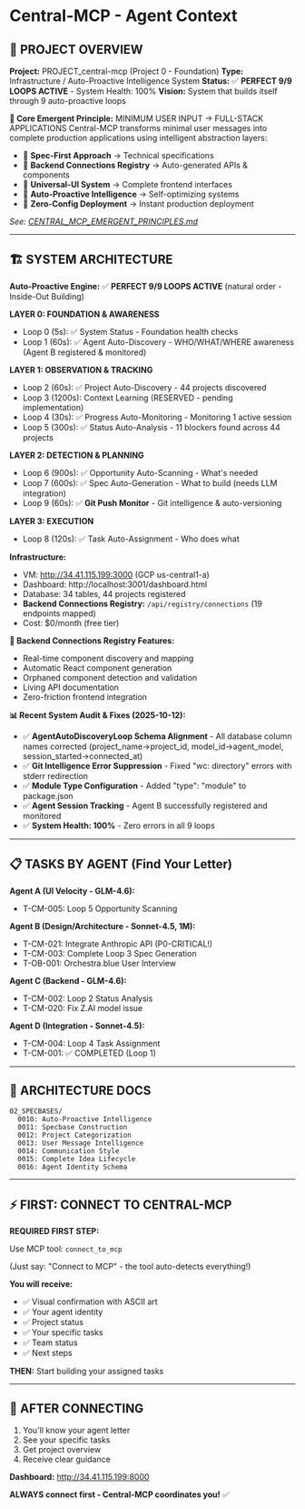 # Central-MCP - Agent Context

## 🎯 PROJECT OVERVIEW

**Project:** PROJECT_central-mcp (Project 0 - Foundation)
**Type:** Infrastructure / Auto-Proactive Intelligence System
**Status:** ✅ **PERFECT 9/9 LOOPS ACTIVE** - System Health: 100%
**Vision:** System that builds itself through 9 auto-proactive loops

**🧠 Core Emergent Principle:** MINIMUM USER INPUT → FULL-STACK APPLICATIONS
Central-MCP transforms minimal user messages into complete production applications using intelligent abstraction layers:
- 🎯 **Spec-First Approach** → Technical specifications
- 🔧 **Backend Connections Registry** → Auto-generated APIs & components
- 🎨 **Universal-UI System** → Complete frontend interfaces
- 🤖 **Auto-Proactive Intelligence** → Self-optimizing systems
- 🚀 **Zero-Config Deployment** → Instant production deployment

*See: [CENTRAL_MCP_EMERGENT_PRINCIPLES.md](./CENTRAL_MCP_EMERGENT_PRINCIPLES.md)*

---

## 🏗️ SYSTEM ARCHITECTURE

**Auto-Proactive Engine:** ✅ **PERFECT 9/9 LOOPS ACTIVE** (natural order - Inside-Out Building)

**LAYER 0: FOUNDATION & AWARENESS**
- Loop 0 (5s): ✅ System Status - Foundation health checks
- Loop 1 (60s): ✅ Agent Auto-Discovery - WHO/WHAT/WHERE awareness (Agent B registered & monitored)

**LAYER 1: OBSERVATION & TRACKING**
- Loop 2 (60s): ✅ Project Auto-Discovery - 44 projects discovered
- Loop 3 (1200s): Context Learning (RESERVED - pending implementation)
- Loop 4 (30s): ✅ Progress Auto-Monitoring - Monitoring 1 active session
- Loop 5 (300s): ✅ Status Auto-Analysis - 11 blockers found across 44 projects

**LAYER 2: DETECTION & PLANNING**
- Loop 6 (900s): ✅ Opportunity Auto-Scanning - What's needed
- Loop 7 (600s): ✅ Spec Auto-Generation - What to build (needs LLM integration)
- Loop 9 (60s): ✅ **Git Push Monitor** - Git intelligence & auto-versioning

**LAYER 3: EXECUTION**
- Loop 8 (120s): ✅ Task Auto-Assignment - Who does what

**Infrastructure:**
- VM: http://34.41.115.199:3000 (GCP us-central1-a)
- Dashboard: http://localhost:3001/dashboard.html
- Database: 34 tables, 44 projects registered
- **Backend Connections Registry:** `/api/registry/connections` (19 endpoints mapped)
- Cost: $0/month (free tier)

**🔧 Backend Connections Registry Features:**
- Real-time component discovery and mapping
- Automatic React component generation
- Orphaned component detection and validation
- Living API documentation
- Zero-friction frontend integration

**📊 Recent System Audit & Fixes (2025-10-12):**
- ✅ **AgentAutoDiscoveryLoop Schema Alignment** - All database column names corrected (project_name→project_id, model_id→agent_model, session_started→connected_at)
- ✅ **Git Intelligence Error Suppression** - Fixed "wc: directory" errors with stderr redirection
- ✅ **Module Type Configuration** - Added "type": "module" to package.json
- ✅ **Agent Session Tracking** - Agent B successfully registered and monitored
- ✅ **System Health: 100%** - Zero errors in all 9 loops

---

## 📋 TASKS BY AGENT (Find Your Letter)

**Agent A (UI Velocity - GLM-4.6):**
- T-CM-005: Loop 5 Opportunity Scanning

**Agent B (Design/Architecture - Sonnet-4.5, 1M):**
- T-CM-021: Integrate Anthropic API (P0-CRITICAL!)
- T-CM-003: Complete Loop 3 Spec Generation
- T-OB-001: Orchestra.blue User Interview

**Agent C (Backend - GLM-4.6):**
- T-CM-002: Loop 2 Status Analysis
- T-CM-020: Fix Z.AI model issue

**Agent D (Integration - Sonnet-4.5):**
- T-CM-004: Loop 4 Task Assignment
- T-CM-001: ✅ COMPLETED (Loop 1)

---

## 📁 ARCHITECTURE DOCS

```
02_SPECBASES/
  0010: Auto-Proactive Intelligence
  0011: Specbase Construction
  0012: Project Categorization
  0013: User Message Intelligence
  0014: Communication Style
  0015: Complete Idea Lifecycle
  0016: Agent Identity Schema
```

---

## ⚡ FIRST: CONNECT TO CENTRAL-MCP

**REQUIRED FIRST STEP:**

Use MCP tool: `connect_to_mcp`

(Just say: "Connect to MCP" - the tool auto-detects everything!)

**You will receive:**
- ✅ Visual confirmation with ASCII art
- ✅ Your agent identity
- ✅ Project status
- ✅ Your specific tasks
- ✅ Team status
- ✅ Next steps

**THEN:** Start building your assigned tasks

---

## 🚀 AFTER CONNECTING

1. You'll know your agent letter
2. See your specific tasks
3. Get project overview
4. Receive clear guidance

**Dashboard:** http://34.41.115.199:8000

**ALWAYS connect first - Central-MCP coordinates you!** ✅
